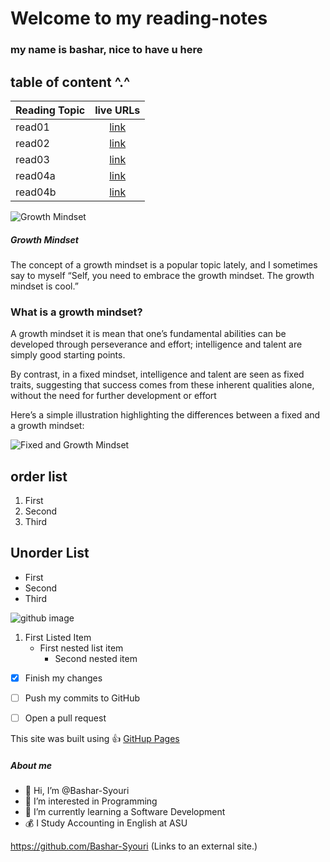 # Welcome to my reading-notes


### my name is bashar, nice to have u here 


## table of content ^.^ 

| Reading Topic       | live URLs     | 
| :------------- | :----------: |
|  read01 |[link](https://bashar-syouri.github.io/reading-notes/Read01)   | 
| read02   | [link](https://bashar-syouri.github.io/reading-notes/read02) | 
| read03   | [link](https://bashar-syouri.github.io/reading-notes/read03) | 
| read04a   | [link](https://bashar-syouri.github.io/reading-notes/read04a) |                 
| read04b   | [link](https://bashar-syouri.github.io/reading-notes/read04b) |

![Growth Mindset](https://3kllhk1ibq34qk6sp3bhtox1-wpengine.netdna-ssl.com/wp-content/uploads/2015/11/growth-mindset.png)

##### Growth Mindset

The concept of a growth mindset is a popular topic lately, and I sometimes say to myself “Self, you need to embrace the growth mindset. The growth mindset is cool.”


### What is a growth mindset?
 A growth mindset it is mean that one’s fundamental abilities can be developed through perseverance and effort; intelligence and talent are simply good starting points.

By contrast, in a fixed mindset, intelligence and talent are seen as fixed traits, suggesting that success comes from these inherent qualities alone, without the need for further development or effort

Here’s a simple illustration highlighting the differences between a fixed and a growth mindset:

![Fixed and Growth Mindset](https://3kllhk1ibq34qk6sp3bhtox1-wpengine.netdna-ssl.com/wp-content/uploads/NewGrowthMindset2.png)


## order list
1. First
2. Second
3. Third

## Unorder List
* First
* Second
* Third

![github image](https://res.cloudinary.com/practicaldev/image/fetch/s--3GWZPuoM--/c_imagga_scale,f_auto,fl_progressive,h_420,q_auto,w_1000/https://thepracticaldev.s3.amazonaws.com/i/fk0849hvg2rt13bpqhjy.jpg)


1. First Listed Item
   - First nested list item
     - Second nested item



- [x] Finish my changes
- [ ] Push my commits to GitHub
- [ ] Open a pull request


This site was built using :+1: [GitHup Pages](https://pages.github.com)


##### About me

- 👋 Hi, I’m @Bashar-Syouri
- 👀 I’m interested in Programming
- 🌱 I’m currently learning a Software Development
- 💰 I Study Accounting in English at ASU

 

https://github.com/Bashar-Syouri (Links to an external site.) 


